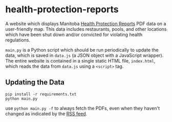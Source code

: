 # health-protection-reports

A website which displays Manitoba [Health Protection Reports](https://www.gov.mb.ca/health/publichealth/surveillance/reports.html) PDF data on a user-friendly map. This data includes restaurants, pools, and other locations which have been shut down and/or convicted for violating health regulations.

`main.py` is a Python script which should be run periodically to update the data, which is saved in `data.js` (a JSON object with a JavaScript wrapper). The entire website is contained in a single static HTML file, `index.html`, which reads the data from `data.js` using a `<script>` tag.

## Updating the Data

```
pip install -r requirements.txt
python main.py
```

use `python main.py -f` to always fetch the PDFs, even when they haven't changed as indicated by the [RSS feed](https://www.gov.mb.ca/health/publichealth/environmentalhealth/protection/hpr.rss).